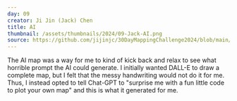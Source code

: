 ```yaml
---
day: 09
creator: Ji Jin (Jack) Chen
title: AI
thumbnail: /assets/thumbnails/2024/09-Jack-AI.png
source: https://github.com/jijinjc/30DayMappingChallenge2024/blob/main/AI-09.Rmd
---
```


The AI map was a way for me to kind of kick back and relax to see what horrible prompt the AI could generate. I initially wanted DALL-E to draw a complete map, but I felt that the messy handwriting would not do it for me. Thus, I instead opted to tell Chat-GPT to "surprise me with a fun little code to plot your own map" and this is what it generated for me. 